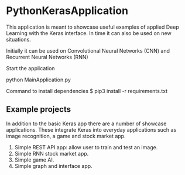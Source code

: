 # PythonKerasApplication

This application is meant to showcase useful examples of applied Deep Learning with the Keras interface. In time it can also be used on new situations.

Initially it can be used on Convolutional Neural Networks (CNN) and Recurrent Neural Networks (RNN)

Start the application

python MainApplication.py

Command to install dependencies
$ pip3 install -r requirements.txt

## Example projects
In addition to the basic Keras app there are a number of showcase applications. These integrate Keras into everyday applications such as image recognition, a game and stock market app.

1. Simple REST API app: allow user to train and test an image.
2. Simple RNN stock market app.
3. Simple game AI.
4. Simple graph and interface app.
